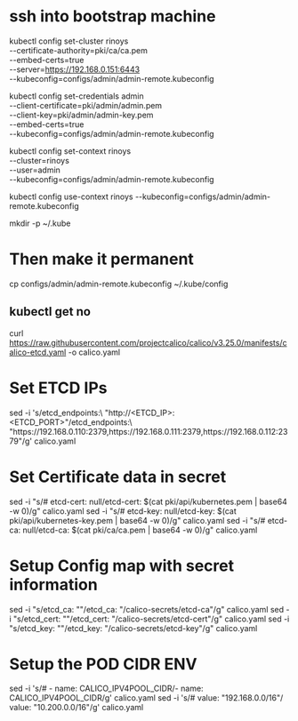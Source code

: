 # ssh into bootstrap machine

kubectl config set-cluster rinoys \
        --certificate-authority=pki/ca/ca.pem \
        --embed-certs=true \
        --server=https://192.168.0.151:6443 \
        --kubeconfig=configs/admin/admin-remote.kubeconfig

kubectl config set-credentials admin \
        --client-certificate=pki/admin/admin.pem \
        --client-key=pki/admin/admin-key.pem \
        --embed-certs=true \
        --kubeconfig=configs/admin/admin-remote.kubeconfig

kubectl config set-context rinoys \
        --cluster=rinoys \
        --user=admin \
        --kubeconfig=configs/admin/admin-remote.kubeconfig

kubectl config use-context rinoys --kubeconfig=configs/admin/admin-remote.kubeconfig

mkdir -p ~/.kube
# Then make it permanent
cp configs/admin/admin-remote.kubeconfig ~/.kube/config

kubectl get no
---------------------------------------------------------------------------------------------------

curl https://raw.githubusercontent.com/projectcalico/calico/v3.25.0/manifests/calico-etcd.yaml -o calico.yaml

# Set ETCD IPs
sed -i 's/etcd_endpoints:\ "http:\/\/<ETCD_IP>:<ETCD_PORT>"/etcd_endpoints:\ "https:\/\/192.168.0.110:2379,https:\/\/192.168.0.111:2379,https:\/\/192.168.0.112:2379"/g' calico.yaml
# Set Certificate data in secret
sed -i "s/# etcd-cert: null/etcd-cert: $(cat pki\/api\/kubernetes.pem | base64 -w 0)/g" calico.yaml
sed -i "s/# etcd-key: null/etcd-key: $(cat pki\/api\/kubernetes-key.pem | base64 -w 0)/g" calico.yaml
sed -i "s/# etcd-ca: null/etcd-ca: $(cat pki\/ca\/ca.pem | base64 -w 0)/g" calico.yaml
# Setup Config map with secret information
sed -i "s/etcd_ca: \"\"/etcd_ca: \"\/calico-secrets\/etcd-ca\"/g" calico.yaml
sed -i "s/etcd_cert: \"\"/etcd_cert: \"\/calico-secrets\/etcd-cert\"/g" calico.yaml
sed -i "s/etcd_key: \"\"/etcd_key: \"\/calico-secrets\/etcd-key\"/g" calico.yaml
# Setup the POD CIDR ENV
sed -i 's/# - name: CALICO_IPV4POOL_CIDR/- name: CALICO_IPV4POOL_CIDR/g' calico.yaml
sed -i 's/#   value: "192.168.0.0\/16"/  value: "10.200.0.0\/16"/g' calico.yaml